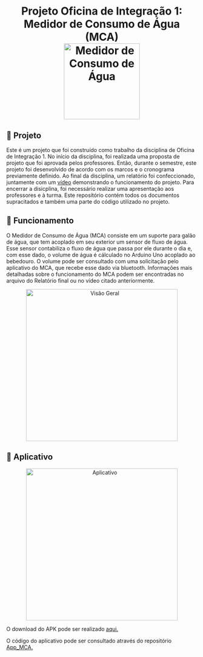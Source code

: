 <h1 align="center">
    Projeto Oficina de Integração 1:
    <br>Medidor de Consumo de Água (MCA)<br/>
    <img alt="Medidor de Consumo de Água" height="200px" src="https://user-images.githubusercontent.com/51447706/120089918-06d32500-c0d5-11eb-9c49-43ccbf037d54.png" />
</h1>

## :construction_worker: Projeto
Este é um projeto que foi construído como trabalho da disciplina de Oficina de Integração 1. No início da disciplina, foi realizada uma proposta de projeto que foi aprovada pelos professores. Então, durante o semestre, este projeto foi desenvolvido de acordo com os marcos e o cronograma previamente definido. Ao final da disciplina, um relatório foi confeccionado, juntamente com um <a href="https://www.youtube.com/watch?v=pmsYLbH6pVo">vídeo</a> demonstrando o funcionamento do projeto. Para encerrar a disicplina, foi necessário realizar uma apresentação aos professores e à turma. Este reposítório contém todos os documentos supracitados e também uma parte do código utilizado no projeto.


## :bookmark: Funcionamento
O Medidor de Consumo de Água (MCA) consiste em um suporte para galão de água, que tem acoplado em seu exterior um sensor de fluxo de água. Esse sensor 
contabiliza o fluxo de água que passa por ele durante o dia e, com esse dado, o volume de água é cálculado no Arduino Uno acoplado ao bebedouro. O volume pode ser consultado com uma solicitação pelo aplicativo do MCA, que recebe esse dado via bluetooth. Informações mais detalhadas sobre o funcionamento do MCA podem ser encontradas no arquivo do Relatório final ou no vídeo citado anteriormente. 

<p align="center">
<img alt="Visão Geral" height="400px" src="https://user-images.githubusercontent.com/51447706/120090538-dc379b00-c0d9-11eb-8a51-a4f6f3c68f5d.jpg" />
</p>

## :iphone: Aplicativo

<p align="center">
<img alt="Aplicativo" height="400px" src="https://user-images.githubusercontent.com/51447706/120090207-18b5c780-c0d7-11eb-8a28-81c48522fbec.png" />
</p>

O download do APK pode ser realizado <a href="https://mca.gabriellinke.tech">aqui.</a>

O código do aplicativo pode ser consultado através do repositório <a href="https://github.com/gabriellinke/App_MCA">App_MCA.</a>
